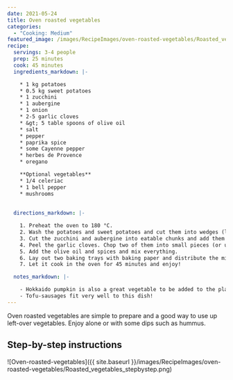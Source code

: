```yaml
---
date: 2021-05-24
title: Oven roasted vegetables
categories:
  - "Cooking: Medium"
featured_image: /images/RecipeImages/oven-roasted-vegetables/Roasted_vegetables.jpeg
recipe:
  servings: 3-4 people
  prep: 25 minutes
  cook: 45 minutes
  ingredients_markdown: |-

    * 1 kg potatoes
    * 0.5 kg sweet potatoes
    * 1 zucchini
    * 1 aubergine
    * 1 onion
    * 2-5 garlic cloves
    * &gt; 5 table spoons of olive oil
    * salt
    * pepper
    * paprika spice
    * some Cayenne pepper
    * herbes de Provence
    * oregano

    **Optional vegetables**
    * 1/4 celeriac
    * 1 bell pepper
    * mushrooms
   
  
  directions_markdown: |-

    1. Preheat the oven to 180 °C.
    2. Wash the potatoes and sweet potatoes and cut them into wedges (leave the skin on). Put them into a big pot.
    3. Cut the zucchini and aubergine into eatable chunks and add them to the mixture. Cut the onion into big rings and add it as well.
    4. Peel the garlic cloves. Chop two of them into small pieces (or use a garlic press) and if you like garlic, add the other cloves to the mixture as a whole.
    5. Add the olive oil and spices and mix everything.
    6. Lay out two baking trays with baking paper and distribute the mixture on them. 
    7. Let it cook in the oven for 45 minutes and enjoy!

  notes_markdown: |-

    - Hokkaido pumpkin is also a great vegetable to be added to the plate. In this case, leave out the sweet potatoes to avoid having to many sweet vegetables in the mixture.
    - Tofu-sausages fit very well to this dish!
---
```


Oven roasted vegetables are simple to prepare and a good way to use up left-over vegetables. Enjoy alone or with some dips such as hummus.

<h2>Step-by-step instructions</h2>

![Oven-roasted-vegetables]({{ site.baseurl }}/images/RecipeImages/oven-roasted-vegetables/Roasted_vegetables_stepbystep.png)